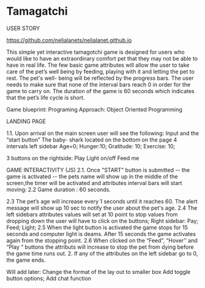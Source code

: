 # Tamagatchi
 
USER STORY

https://github.com/nelialanets/nelialanet.github.io

This simple yet interactive tamagotchi game is designed for users who would like to have an extraordinary comfort pet that they may not be able to have in real life.
The few basic game attributes will allow the user to take care  of the pet’s well being  by feeding, playing with it and letting the pet to rest. The pet's well- being will be  reflected by the progress bars. The user needs to make sure that none of the interval bars reach 0 in order for the game to carry on.
The duration of the game is 60 seconds which indicates that the pet’s life cycle  is short.
 
Game blueprint:
Programing Approach: Object Oriented Programming
 
 LANDING PAGE
 
1.1. Upon arrival  on the main screen user will see the following:
Input and the “start button” 
The baby- shark located  on the bottom on the page 
4 intervals left sidebar
Age=0;
Hunger:10;
Gratitude: 10;
Exercise: 10;

3 buttons on the rightside:
Play
Light on/off
Feed me
 
GAME INTERACTIVITY (JS)
2.1. Once "START" button is submitted -- the game is activated -- the pets name will show up in the middle of the screen,the timer will be activated and attributes interval bars will start moving:
2.2 Game duration : 60 seconds.
 
2.3 The pet’s age will increase every 1 seconds until it reaches 60. The alert message will show up 10 sec to notify the user about the pet's age.
2.4 The left sidebars attributes values will set at 10 point  to stop values from dropping down the user will have to click on the  buttons;
Right sidebar: Pay; Feed; Light;
2.5 When the light button is activated the game stops for 15 seconds and computer light is deams. After 15 seconds the game activates again from the stopping point.
2.6 When clicked on the “Feed”, “Hover’’ and “Play “ buttons the attributs will increase to stop the pet from dying before the game time runs out.
2. If any of the attributes on the left sidebar go to 0, the game ends.
 
Will add later:
Change the format of the lay out to smaller box
Add toggle button options;
Add chat function
 
